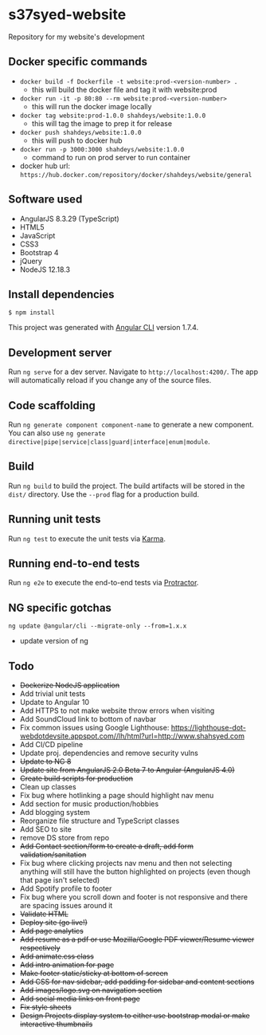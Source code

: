 # s37syed-website  
Repository for my website's development


## Docker specific commands  
- `docker build -f Dockerfile -t website:prod-<version-number> .`
   - this will build the docker file and tag it with website:prod<version-number>
- `docker run -it -p 80:80 --rm website:prod-<version-number>`
   - this will run the docker image locally
- `docker tag website:prod-1.0.0 shahdeys/website:1.0.0`
   - this will tag the image to prep it for release
- `docker push shahdeys/website:1.0.0`
   - this will push to docker hub
- `docker run -p 3000:3000 shahdeys/website:1.0.0`
   - command to run on prod server to run container
- docker hub url: `https://hub.docker.com/repository/docker/shahdeys/website/general`

## Software used  
* AngularJS 8.3.29 (TypeScript)  
* HTML5  
* JavaScript  
* CSS3  
* Bootstrap 4  
* jQuery 
* NodeJS 12.18.3

## Install dependencies
`$ npm install`  

This project was generated with [Angular CLI](https://github.com/angular/angular-cli) version 1.7.4.

## Development server

Run `ng serve` for a dev server. Navigate to `http://localhost:4200/`. The app will automatically reload if you change any of the source files.

## Code scaffolding

Run `ng generate component component-name` to generate a new component. You can also use `ng generate directive|pipe|service|class|guard|interface|enum|module`.

## Build

Run `ng build` to build the project. The build artifacts will be stored in the `dist/` directory. Use the `--prod` flag for a production build.

## Running unit tests

Run `ng test` to execute the unit tests via [Karma](https://karma-runner.github.io).

## Running end-to-end tests

Run `ng e2e` to execute the end-to-end tests via [Protractor](http://www.protractortest.org/).

## NG specific gotchas
`ng update @angular/cli --migrate-only --from=1.x.x`
 * update version of ng 

## Todo
* ~~Dockerize NodeJS application~~
* Add trivial unit tests
* Update to Angular 10
* Add HTTPS to not make website throw errors when visiting
* Add SoundCloud link to bottom of navbar
* Fix common issues using Google Lighthouse: https://lighthouse-dot-webdotdevsite.appspot.com//lh/html?url=http://www.shahsyed.com
* Add CI/CD pipeline
* Update proj. dependencies and remove security vulns
* ~~Update to NG 8~~
* ~~Update site from AngularJS 2.0 Beta 7 to Angular (AngularJS 4.0)~~
* ~~Create build scripts for production~~
* Clean up classes
* Fix bug where hotlinking a page should highlight nav menu  
* Add section for music production/hobbies  
* Add blogging system  
* Reorganize file structure and TypeScript classes  
* Add SEO to site
* remove DS store from repo
* ~~Add Contact section/form to create a draft, add form validation/sanitation~~
* Fix bug where clicking projects nav menu and then not selecting anything will still have the button highlighted on projects (even though that page isn't selected)
* Add Spotify profile to footer
* Fix bug where you scroll down and footer is not responsive and there are spacing issues around it
* ~~Validate HTML~~  
* ~~Deploy site (go live!)~~  
* ~~Add page analytics~~  
* ~~Add resume as a pdf or use Mozilla/Google PDF viewer/Resume viewer respectively~~  
* ~~Add animate.css class~~  
* ~~Add intro animation for page~~  
* ~~Make footer static/sticky at bottom of screen~~  
* ~~Add CSS for nav sidebar, add padding for sidebar and content sections~~  
* ~~Add images/logo.svg on navigation section~~  
* ~~Add social media links on front page~~  
* ~~Fix style sheets~~  
* ~~Design Projects display system to either use bootstrap modal or make interactive thumbnails~~  
